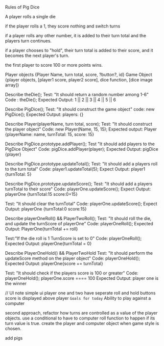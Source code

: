 Rules of Pig Dice

A player rolls a single die

if the player rolls a 1, they score nothing and switch turns

if a player rolls any other number, it is added to their turn total and the players turn continues.

if a player chooses to "hold", their turn total is added to their score, and it becomes the next player's turn.

the first player to score 100 or more points wins.

Player objects {Player Name, turn total, score, ?button?, id}
Game Object {player objects, [player1 score, player2 score], dice function, [dice image array]}

Describe theDie();
Test: "It should return a random number among 1-6"
Code : theDie();
Expected Output: 1 || 2 || 3 || 4 || 5 || 6

Describe PigDice();
Test: "It should construct the game object"
code: new PigDice();
Expected Output: players: {}

Describe Player(playerName, turn total, score);
Test: "It should construct the player object"
Code: new Player(Name, 15, 15);
Expected output: Player {playerName: name, turnTotal: 15, score: 15}

Describe PigDice.prototype.addPlayer();
Test "It should add players to the PigDice Object"
Code: pigDice.addPlayer(player);
Expected Output: pigDice {player}

Describe PigDice.prototype.updateTotal();
Test: "It should add a players roll to the turn total"
Code: player1.updateTotal(5);
Expect Output: player1 {turnTotal: 5}

Describe PigDice.prototype.updateScore();
Test: "It should add a players turnTotal to their score"
Code: playerOne.updateScore();
Expect Output: playerOne {turnTotal:15 score:0+15}

Test: "It should clear the turnTotal"
Code: playerOne.updateScore();
Expect Output: playerOne {turnTotal:0 score:15}

Describe playerOneRoll() && PlayerTwoRoll();
Test: "It should roll the die, and update the turnScore of playerOne"
Code: playerOneRoll();
Expected Output: PlayerOne{turnTotal += roll}

Test:"If the die roll is 1 TurnScore is set to 0"
Code: playerOneRoll();
Expected Output: playerOne{turnTotal = 0}

Describe PlayerOneHold() && PlayerTwoHold
Test: "It should perform the updateScore method on the player object"
Code: playerOneHold();
Expected Output: playerOne{score += turnTotal}

Test: "It should check if the players score is 100 or greater"
Code: playerOneHold(); playerOne.score ==== 100
Expected Output: player one is the winner


// UI note simple ui player one and two have seperate roll and hold buttons score is displayed above player
```Goals for today```
Ability to play against a computer

second approach, refactor how turns are controlled as a value of the player objects.
use a conditional to have to computer roll function to happen if its turn value is true.
create the player and computer object when game style is chosen.

add pigs